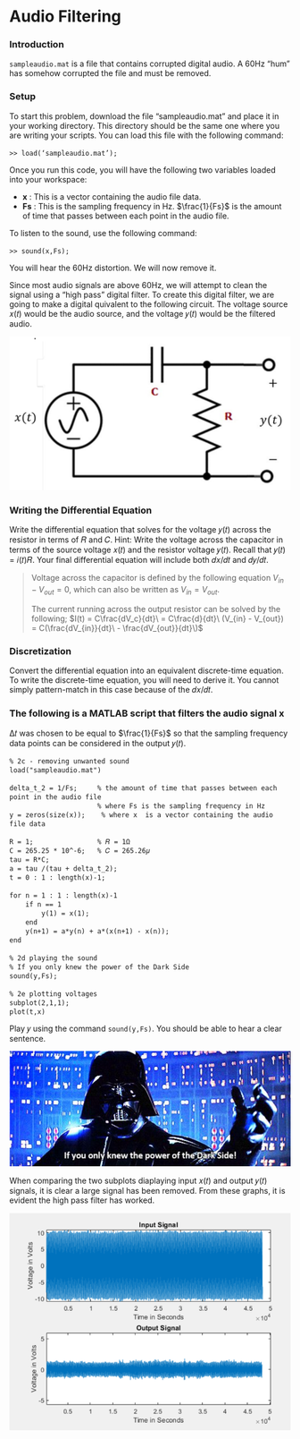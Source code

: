 # Audio Filtering
### Introduction
`sampleaudio.mat` is a file that contains corrupted digital audio. A 60Hz “hum” has somehow corrupted the file and must be removed.

### Setup
To start this problem, download the file “sampleaudio.mat” and place it in your working 
directory. This directory should be the same one where you are writing your scripts. You can load this file with the following command:

`>> load(‘sampleaudio.mat’);`

Once you run this code, you will have the following two variables loaded into your workspace:
  * **x** : This is a vector containing the audio file data. 
  * **Fs** : This is the sampling frequency in Hz. $\frac{1}{Fs}\$ is the amount of time that passes between each point in the audio file. 

To listen to the sound, use the following command:

`>> sound(x,Fs);`

You will hear the 60Hz distortion. We will now remove it.

Since most audio signals are above 60Hz, we will attempt to clean the signal using a “high pass” digital filter. To create this digital filter, we are going to make a digital quivalent to the following circuit. The voltage source 𝑥(𝑡) would be the audio source, and the voltage 𝑦(𝑡) would be the filtered audio.

![AudioFilterDigitalCircuit](https://github.com/QueenSophiaLo/MATLAB-Circuits-Projects/blob/main/Project%201/Images/AudioFilterEquivilentDigitalCircuit.PNG)

### Writing the Differential Equation
Write the differential equation that solves for the voltage 𝑦(𝑡) across the resistor in terms of 𝑅 and 𝐶. Hint: Write the voltage across the capacitor in terms of the source voltage 𝑥(𝑡) and the resistor voltage 𝑦(𝑡). Recall that 𝑦(𝑡) = 𝑖(𝑡)𝑅. Your final differential equation will include both 𝑑𝑥/𝑑𝑡 and 𝑑𝑦/𝑑𝑡.

> Voltage across the capacitor is defined by the following equation $V_{in} - V_{out} = 0$, which can also be written as $V_{in} = V_{out}$.
>
> The current running across the output resistor can be solved by the following; $I(t) = C\frac{dV_c}{dt}\ = C\frac{d}{dt}\ (V_{in} - V_{out}) = C(\frac{dV_{in}}{dt}\ - \frac{dV_{out}}{dt}\)$

### Discretization
Convert the differential equation into an equivalent discrete-time equation. To write the discrete-time equation, you will need to derive it. You cannot simply pattern-match in this case because of the 𝑑𝑥/𝑑𝑡.

### The following is a MATLAB script that filters the audio signal x
Δ𝑡 was chosen to be equal to $\frac{1}{Fs}\$ so that the sampling frequency data points can be considered in the output 𝑦(𝑡).

```
% 2c - removing unwanted sound
load("sampleaudio.mat")

delta_t_2 = 1/Fs;     % the amount of time that passes between each point in the audio file
                      % where Fs is the sampling frequency in Hz
y = zeros(size(x));    % where x  is a vector containing the audio file data

R = 1;                % 𝑅 = 1Ω
C = 265.25 * 10^-6;   % 𝐶 = 265.26𝜇
tau = R*C;
a = tau /(tau + delta_t_2);
t = 0 : 1 : length(x)-1;

for n = 1 : 1 : length(x)-1
	if n == 1
    	y(1) = x(1);
	end
	y(n+1) = a*y(n) + a*(x(n+1) - x(n));
end

% 2d playing the sound
% If you only knew the power of the Dark Side
sound(y,Fs);

% 2e plotting voltages
subplot(2,1,1);
plot(t,x)
```

Play 𝑦 using the command `sound(y,Fs)`. You should be able to hear a clear sentence.

![Sentence](https://github.com/QueenSophiaLo/MATLAB-Circuits-Projects/blob/main/Project%201/Images/IfOnlyYouKnewThePowerOfTheDarkSideQuote.PNG)

When comparing the two subplots diaplaying input 𝑥(𝑡) and output 𝑦(𝑡) signals, it is clear a large signal has been removed. From these graphs, it is evident the high pass filter has worked.

![AudioFilteringSubplots](https://github.com/QueenSophiaLo/MATLAB-Circuits-Projects/blob/main/Project%201/Images/AudioFilteringInputOutputGraphs.PNG)

